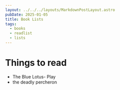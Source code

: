 ```yaml
---
layout: ../../../layouts/MarkdownPostLayout.astro
pubDate: 2025-01-05
title: Book Lists
tags:
  - books
  - readlist
  - lists
---
```

# Things to read

- The Blue Lotus- Play
- the deadly percheron 

